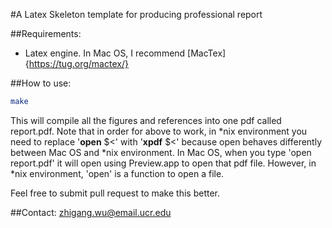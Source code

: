 #A Latex Skeleton template for producing professional report


##Requirements:
  * Latex engine. In Mac OS, I recommend [MacTex]{https://tug.org/mactex/}

##How to use:
  
  ```bash
  make
  ```
  This will compile all the figures and references into one pdf called report.pdf.
Note that in order for above to work, in \*nix environment you need to replace 
'**open** $<' with '**xpdf** $<' because open behaves differently between Mac OS and 
\*nix environment. In Mac OS, when you type 'open report.pdf' it will open using 
Preview.app to open that pdf file. However, in \*nix environment, 'open' is a 
function to open a file.

Feel free to submit pull request to make this better.

##Contact:
  zhigang.wu@email.ucr.edu



